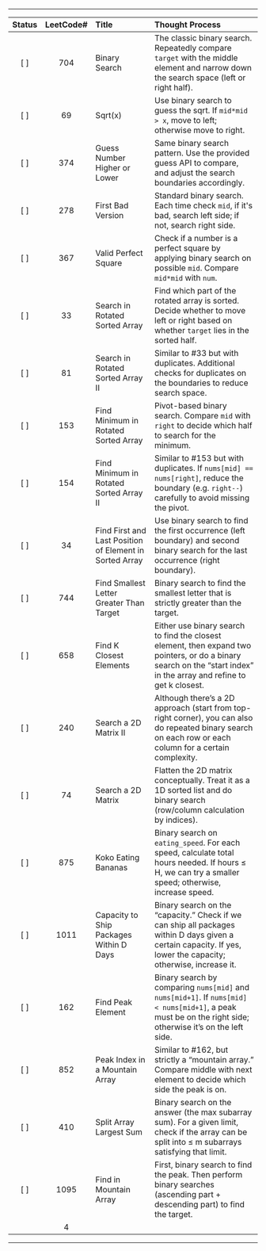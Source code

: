 
---

| Status | LeetCode#| Title                                                   | Thought Process                                                                                                                                                                  |
|:------:|:-----------:|:--------------------------------------------------------|:---------------------------------------------------------------------------------------------------------------------------------------------------------------------------------|
|  [ ]   |     704     | Binary Search                                           | The classic binary search. Repeatedly compare `target` with the middle element and narrow down the search space (left or right half).                                            |
|  [ ]   |     69      | Sqrt(x)                                                 | Use binary search to guess the sqrt. If `mid*mid > x`, move to left; otherwise move to right.                                                                                    |
|  [ ]   |     374     | Guess Number Higher or Lower                            | Same binary search pattern. Use the provided guess API to compare, and adjust the search boundaries accordingly.                                                                 |
|  [ ]   |     278     | First Bad Version                                       | Standard binary search. Each time check `mid`, if it's bad, search left side; if not, search right side.                                                                         |
|  [ ]   |     367     | Valid Perfect Square                                    | Check if a number is a perfect square by applying binary search on possible `mid`. Compare `mid*mid` with `num`.                                                                 |
|  [ ]   |     33      | Search in Rotated Sorted Array                          | Find which part of the rotated array is sorted. Decide whether to move left or right based on whether `target` lies in the sorted half.                                          |
|  [ ]   |     81      | Search in Rotated Sorted Array II                       | Similar to #33 but with duplicates. Additional checks for duplicates on the boundaries to reduce search space.                                                                   |
|  [ ]   |     153     | Find Minimum in Rotated Sorted Array                    | Pivot-based binary search. Compare `mid` with `right` to decide which half to search for the minimum.                                                                            |
|  [ ]   |     154     | Find Minimum in Rotated Sorted Array II                 | Similar to #153 but with duplicates. If `nums[mid] == nums[right]`, reduce the boundary (e.g. `right--`) carefully to avoid missing the pivot.                                   |
|  [ ]   |     34      | Find First and Last Position of Element in Sorted Array | Use binary search to find the first occurrence (left boundary) and second binary search for the last occurrence (right boundary).                                                |
|  [ ]   |     744     | Find Smallest Letter Greater Than Target                | Binary search to find the smallest letter that is strictly greater than the target.                                                                                              |
|  [ ]   |     658     | Find K Closest Elements                                 | Either use binary search to find the closest element, then expand two pointers, or do a binary search on the “start index” in the array and refine to get k closest.             |
|  [ ]   |     240     | Search a 2D Matrix II                                   | Although there’s a 2D approach (start from top-right corner), you can also do repeated binary search on each row or each column for a certain complexity.                        |
|  [ ]   |     74      | Search a 2D Matrix                                      | Flatten the 2D matrix conceptually. Treat it as a 1D sorted list and do binary search (row/column calculation by indices).                                                       |
|  [ ]   |     875     | Koko Eating Bananas                                     | Binary search on `eating_speed`. For each speed, calculate total hours needed. If hours ≤ H, we can try a smaller speed; otherwise, increase speed.                              |
|  [ ]   |    1011     | Capacity to Ship Packages Within D Days                 | Binary search on the “capacity.” Check if we can ship all packages within D days given a certain capacity. If yes, lower the capacity; otherwise, increase it.                   |
|  [ ]   |     162     | Find Peak Element                                       | Binary search by comparing `nums[mid]` and `nums[mid+1]`. If `nums[mid] < nums[mid+1]`, a peak must be on the right side; otherwise it’s on the left side.                       |
|  [ ]   |     852     | Peak Index in a Mountain Array                          | Similar to #162, but strictly a “mountain array.” Compare middle with next element to decide which side the peak is on.                                                          |
|  [ ]   |     410     | Split Array Largest Sum                                 | Binary search on the answer (the max subarray sum). For a given limit, check if the array can be split into ≤ m subarrays satisfying that limit.                                 |
|  [ ]   |    1095     | Find in Mountain Array                                  | First, binary search to find the peak. Then perform binary searches (ascending part + descending part) to find the target.                                                       |
|        |      4      |                       |              |

---
